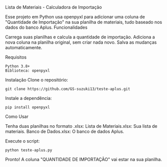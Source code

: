 Lista de Materiais - Calculadora de Importação

Esse projeto em Python usa openpyxl para adicionar uma coluna de "Quantidade de Importação" na sua planilha de materiais, tudo baseado nos dados do banco Aplus.
Funcionalidades

Carrega suas planilhas e calcula a quantidade de importação.
Adiciona a nova coluna na planilha original, sem criar nada novo.
Salva as mudanças automaticamente.

Requisitos

    Python 3.8+
    Biblioteca: openpyxl

Instalação
Clone o repositório:

    git clone https://github.com/GS-suzuki13/teste-aplus.git

Instale a dependência:

    pip install openpyxl

Como Usar

Tenha duas planilhas no formato .xlsx:
    Lista de Materiais.xlsx: Sua lista de materiais.
    Banco de Dados.xlsx: O banco de dados Aplus.

Execute o script:

    python teste-aplus.py

Pronto! A coluna "QUANTIDADE DE IMPORTAÇÃO" vai estar na sua planilha.
